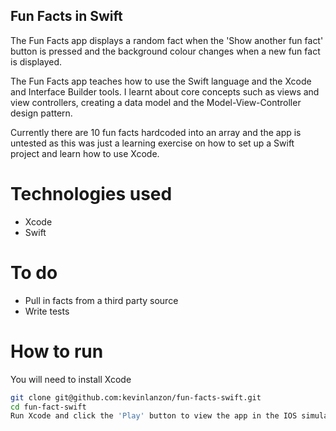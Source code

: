 Fun Facts in Swift
-----------

The Fun Facts app displays a random fact when the 'Show another fun fact' button is pressed and the background colour changes when a new fun fact is displayed.

The Fun Facts app teaches how to use the Swift language and the Xcode and Interface Builder tools. I learnt about core concepts such as views and view controllers, creating a data model and the Model-View-Controller design pattern.

Currently there are 10 fun facts hardcoded into an array and the app is untested as this was just a learning exercise on how to set up a Swift project and learn how to use Xcode.

Technologies used
=======

- Xcode
- Swift

To do
======
- Pull in facts from a third party source
- Write tests

How to run
======
You will need to install Xcode
```sh
git clone git@github.com:kevinlanzon/fun-facts-swift.git
cd fun-fact-swift
Run Xcode and click the 'Play' button to view the app in the IOS simulator
```